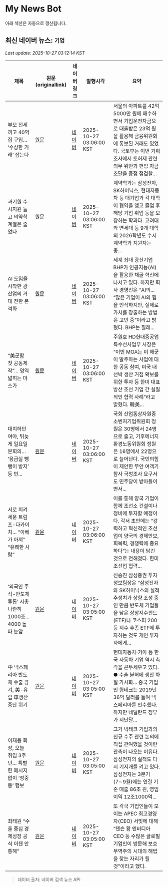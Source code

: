 # My News Bot

아래 섹션은 자동으로 갱신됩니다.

<!-- NEWS:START -->
## 최신 네이버 뉴스: `기업`
_Last update: 2025-10-27 03:12:14 KST_

| 제목 | 원문(originallink) | 네이버 링크 | 발행시각 | 요약 |
|---|---|---|---|---|
| 부모 전세 끼고 40억 집 구입… ‘수상한 거래’ 잡는다 | [원문](https://www.donga.com/news/Economy/article/all/20251026/132637730/2) | [네이버](https://n.news.naver.com/mnews/article/020/0003669919?sid=101) | 2025-10-27 03:06:00 KST | 서울의 아파트를 42억5000만 원에 매수하면서 기업운전자금으로 대출받은 23억 원을 활용해 금융위원회에 통보된 거래도 있었다. 국토부는 이번 기획조사에서 토허제 관련 의무 위반과 편법 자금조달을 중점 점검할... |
| 과기원 수시지원 늘고 의약학 계열은 줄었다 | [원문](https://www.donga.com/news/Society/article/all/20251027/132638640/2) | [네이버](https://n.news.naver.com/mnews/article/020/0003669904?sid=102) | 2025-10-27 03:06:00 KST | 계약학과는 삼성전자, SK하이닉스, 현대자동차 등 대기업과 각 대학이 협약을 맺고 졸업 후 해당 기업 취업 등을 보장하는 학과다. 고려대와 연세대 등 9개 대학의 2026학년도 수시 계약학과 지원자는 총... |
| AI 도입을 시작한 광산업의 거대 전환 본격화 | [원문](https://www.g-enews.com/view.php?ud=202510261825187281fbbec65dfb_1) | [네이버](https://www.g-enews.com/view.php?ud=202510261825187281fbbec65dfb_1) | 2025-10-27 03:06:00 KST | 세계 최대 광산기업 BHP가 인공지능(AI)을 활용한 채굴 혁신에 나서고 있다. 하지만 회사 경영진은 “AI의... “많은 기업이 AI의 힘을 인식하지만, 실제로 가치를 창출하는 방법은 고민 중”이라고 밝혔다. BHP는 칠레... |
| “美군함 첫 공동제작”… 영역 넓히는 마스가 | [원문](https://www.donga.com/news/Economy/article/all/20251027/132638629/2) | [네이버](https://n.news.naver.com/mnews/article/020/0003669906?sid=101) | 2025-10-27 03:06:00 KST | 주원호 HD현대중공업 특수선사업부 사장은 “이번 MOA는 미 해군이 발주하는 사업에 대한 공동 참여, 미국 내 선박 생산 거점 확보를 위한 투자 등 한미 대표 방산 조선 기업 간 실질적인 협력 사례”라고 밝혔다. 韓美... |
| 대치하던 여야, 뒤늦게 일요일 본회의… ‘응급실 뺑뺑이 방지’ 등 민... | [원문](https://www.donga.com/news/Politics/article/all/20251027/132638563/2) | [네이버](https://n.news.naver.com/mnews/article/020/0003669909?sid=100) | 2025-10-27 03:06:00 KST | 국회 산업통상자원중소벤처기업위원회 정원은 30명에서 24명으로 줄고, 기후에너지환경노동위원회 정원은 16명에서 22명으로 늘어난다. 국민의힘이 제안한 무안 여객기 참사 국정조사 요구서도 민주당이 받아들이면서... |
| 서로 치켜세운 트럼프-다카이치… “아베가 아껴” “유쾌한 사람” | [원문](https://www.donga.com/news/Inter/article/all/20251027/132638545/2) | [네이버](https://n.news.naver.com/mnews/article/020/0003669914?sid=104) | 2025-10-27 03:06:00 KST | 이를 통해 양국 기업이 함께 조선소 건설이나 정비에 투자할 예정이다. 각서 초안에는 “강력하고 혁신적인 조선업이 양국의 경제안보, 회복력, 경쟁력에 중요하다”는 내용이 담긴 것으로 전해졌다. 한미 조선업 협력... |
| ‘외국인 주식-반도체 투톱’ 시총 나란히 1000조… 4000 돌파 눈앞 | [원문](https://www.donga.com/news/Economy/article/all/20251026/132637684/2) | [네이버](https://n.news.naver.com/mnews/article/020/0003669883?sid=101) | 2025-10-27 03:05:00 KST | 신승진 삼성증권 투자정보팀장은 “삼성전자와 SK하이닉스의 실적 추정치가 상향 조정 중인 만큼 반도체 기업들을 담은 상장지수펀드(ETF)나 코스피 200 등 지수 추종 ETF에 투자하는 것도 개인 투자자에게... |
| 中 넥스페리아 반도체 수출 끊겨, 美-유럽 車생산 중단 위기 | [원문](https://www.donga.com/news/Economy/article/all/20251026/132637776/2) | [네이버](https://n.news.naver.com/mnews/article/020/0003669874?sid=101) | 2025-10-27 03:05:00 KST | 현대자동차·기아 등 한국 자동차 기업 역시 촉각을 곤두세우고 있다. ● 수출 불허에 생산 차질 가시화... 중국 기업인 윙테크는 2019년 36억 달러를 들여 넥스페리아를 인수했다. 하지만 네덜란드 정부가 지난달... |
| 이재용 회장, 오늘 취임 3주년… 특별한 메시지 없이 ‘정중동’ 행보 | [원문](https://www.donga.com/news/Economy/article/all/20251026/132637701/2) | [네이버](https://n.news.naver.com/mnews/article/020/0003669881?sid=101) | 2025-10-27 03:05:00 KST | 그가 빅테크 기업과의 신규 수주 관련 논의에 직접 관여했을 것이란 관측이 나오는 이유다. 삼성전자의 실적도 다시 기지개를 켜고 있다. 삼성전자는 3분기(7∼9월)에는 연결 기준 매출 86조 원, 영업이익 12조1000억... |
| 최태원 “수출 중심 경제성장 공식 이젠 안통해” | [원문](https://www.donga.com/news/Economy/article/all/20251026/132637774/2) | [네이버](https://n.news.naver.com/mnews/article/020/0003669875?sid=101) | 2025-10-27 03:05:00 KST | 또 각국 기업인들이 모이는 APEC 최고경영자(CEO) 서밋에 대해 “젠슨 황 엔비디아 CEO 등 수많은 글로벌 기업인이 방문해 보호무역주의 시대의 해법을 찾는 자리가 될 것”이라고 했다. |

> 데이터 출처: 네이버 검색 뉴스 API
<!-- NEWS:END -->
